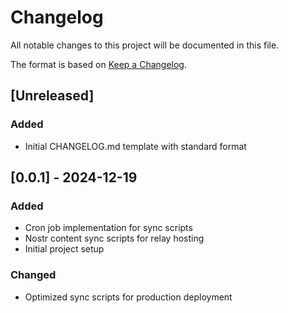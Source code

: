 # Changelog

All notable changes to this project will be documented in this file.

The format is based on [Keep a Changelog](https://keepachangelog.com/en/1.0.0/).

## [Unreleased]
### Added
- Initial CHANGELOG.md template with standard format

## [0.0.1] - 2024-12-19
### Added
- Cron job implementation for sync scripts
- Nostr content sync scripts for relay hosting
- Initial project setup

### Changed
- Optimized sync scripts for production deployment

